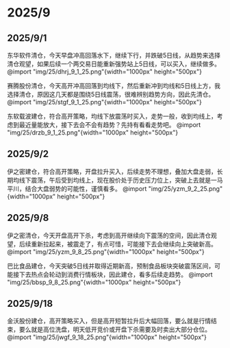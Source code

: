 # 2025/9

## 2025/9/1

东华软件清仓，今天早盘冲高回落水下，继续下行，并跌破5日线，从趋势来选择清仓观望，如果后续一个两交易日能重新强势站上5日线，可以买入，继续做多。
@import "img/25/dhrj_9_1_25.png"{width="1000px" height="500px"}

赛腾股份清仓，今天高开冲高回落到均线下，然后重新冲到均线和5日线上方，我选择清仓，原因这几天都是围绕5日线震荡，很难辨别趋势方向，因此先清仓。
@import "img/25/stgf_9_1_25.png"{width="1000px" height="500px"}

东软载波建仓，符合高开策略，均线下放震荡时买入，走势一般，收到均线上，考虑到最近量能放大，接下去会不会有趋势？先持有看看走势吧。
@import "img/25/drzb_9_1_25.png"{width="1000px" height="500px"}

## 2025/9/2

伊之密建仓，符合高开策略，开盘拉升买入，后续走势不理想，叠加大盘走弱，长期均线下震荡，午后受到均线上，现在股价处于历史压力位上，突破上去就是一马平川，结合大盘弱势的可能性，谨慎看多。
@import "img/25/yzm_9_2_25.png"{width="1000px" height="500px"}

## 2025/9/8

伊之密清仓，今天开盘高开下杀，考虑到高开继续向下震荡的空间，因此清仓观望，后续重新拉起来，被震走了，有点可惜，可能接下去会继续向上突破新高。
@import "img/25/yzm_9_8_25.png"{width="1000px" height="500px"}

巴比食品建仓，今天突破5日线并取得近期新高，预制食品板块突破震荡区间，可能接下去热点会轮动到消费行情板块，因此建仓，看多后续走趋势。
@import "img/25/bbsp_9_8_25.png"{width="1000px" height="500px"}

## 2025/9/18

金沃股份建仓，高开策略买入，但是高开短暂拉升后大幅回落，要么就是行情结束，要么就是高位洗盘，明天低开竞价或开盘下杀需要及时卖出大部分仓位。
@import "img/25/jwgf_9_18_25.png"{width="1000px" height="500px"}